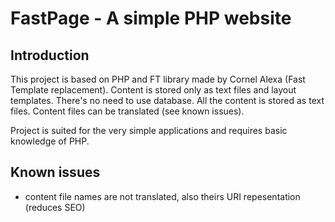 # FastPage - A simple PHP website

## Introduction

This project is based on PHP and FT library made by Cornel Alexa (Fast Template replacement).
Content is stored only as text files and layout templates.
There's no need to use database. All the content is stored as text files.
Content files can be translated (see known issues).

Project is suited for the very simple applications and requires basic knowledge of PHP.

## Known issues
- content file names are not translated, also theirs URI repesentation (reduces SEO)
